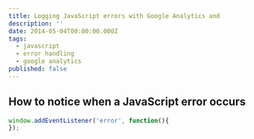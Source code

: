 ```yaml
---
title: Logging JavaScript errors with Google Analytics and
description: ''
date: 2014-05-04T00:00:00.000Z
tags:
  - javascript
  - error handling
  - google analytics
published: false
---
```




<!-- readmore -->

## How to notice when a JavaScript error occurs

```JavaScript
window.addEventListener('error', function(){
});
```

